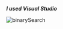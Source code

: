 ***I used Visual Studio***

![binarySearch](https://github.com/user-attachments/assets/4f84df1e-7136-4f61-aca1-1eefa58428c9)

